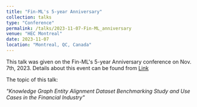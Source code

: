 ```yaml
---
title: "Fin-ML's 5-year Anniversary"
collection: talks
type: "Conference"
permalink: /talks/2023-11-07-Fin-ML_anniversary
venue: "HEC Montreal"
date: 2023-11-07
location: "Montreal, QC, Canada"
---
```


This talk was given on the Fin-ML's 5-year Anniversary conference on Nov. 7th, 2023. Details about this event can be found from [Link](https://fin-ml.ca/5th-anniversary-event/)

The topic of this talk:

*"Knowledge Graph Entity Alignment Dataset Benchmarking Study and Use Cases in the Financial Industry"* 